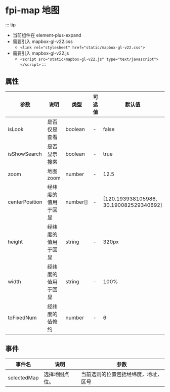 # fpi-map 地图

::: tip

- 当前组件在 element-plus-expand
- 需要引入 mapbox-gl-v22.css
  - `<link rel="stylesheet" href="static/mapbox-gl-v22.css">`
- 需要引入 mapbox-gl-v22.js
  - `<script src="static/mapbox-gl-v22.js" type="text/javascript"></script>`
:::

<demo src="./demos/demo1.vue"></demo>

## 属性

| 参数           | 说明               | 类型     | 可选值 | 默认值                                 |
| -------------- | ------------------ | -------- | ------ | -------------------------------------- |
| isLook         | 是否仅是查看       | boolean  | -      | false                                  |
| isShowSearch   | 是否显示搜索       | boolean  | -      | true                                   |
| zoom           | 地图 zoom          | number   | -      | 12.5                                   |
| centerPosition | 经纬度的值用于回显 | number[] | -      | [120.193938105986, 30.190082529340692] |
| height         | 经纬度的值用于回显 | string   | -      | 320px                                  |
| width          | 经纬度的值用于回显 | string   | -      | 100%                                   |
| toFixedNum     | 经纬度的值修约     | number   | -      | 6                                      |

## 事件

| 事件名      | 说明           | 参数                 |
| ----------- | -------------- |--------------------|
| selectedMap | 选择地图点位。 | 当前选则的位置包括经纬度，地址，区号 |
